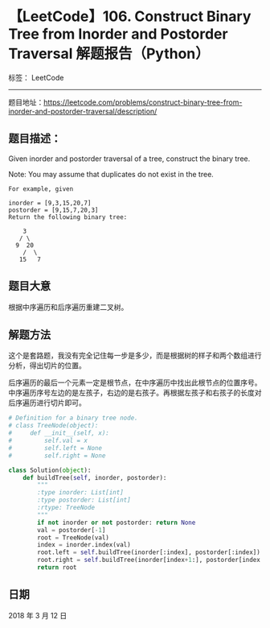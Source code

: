# 【LeetCode】106. Construct Binary Tree from Inorder and Postorder Traversal 解题报告（Python）

标签： LeetCode

---

题目地址：https://leetcode.com/problems/construct-binary-tree-from-inorder-and-postorder-traversal/description/

## 题目描述：

Given inorder and postorder traversal of a tree, construct the binary tree.

Note:
You may assume that duplicates do not exist in the tree.

    For example, given
    
    inorder = [9,3,15,20,7]
    postorder = [9,15,7,20,3]
    Return the following binary tree:
    
        3
       / \
      9  20
        /  \
       15   7


## 题目大意

根据中序遍历和后序遍历重建二叉树。

## 解题方法

这个是套路题，我没有完全记住每一步是多少，而是根据树的样子和两个数组进行分析，得出切片的位置。

后序遍历的最后一个元素一定是根节点，在中序遍历中找出此根节点的位置序号。中序遍历序号左边的是左孩子，右边的是右孩子。再根据左孩子和右孩子的长度对后序遍历进行切片即可。

```python
# Definition for a binary tree node.
# class TreeNode(object):
#     def __init__(self, x):
#         self.val = x
#         self.left = None
#         self.right = None

class Solution(object):
    def buildTree(self, inorder, postorder):
        """
        :type inorder: List[int]
        :type postorder: List[int]
        :rtype: TreeNode
        """
        if not inorder or not postorder: return None
        val = postorder[-1]
        root = TreeNode(val)
        index = inorder.index(val)
        root.left = self.buildTree(inorder[:index], postorder[:index])
        root.right = self.buildTree(inorder[index+1:], postorder[index:-1])
        return root
```

## 日期

2018 年 3 月 12 日 


  [1]: http://img.blog.csdn.net/20160101111128525